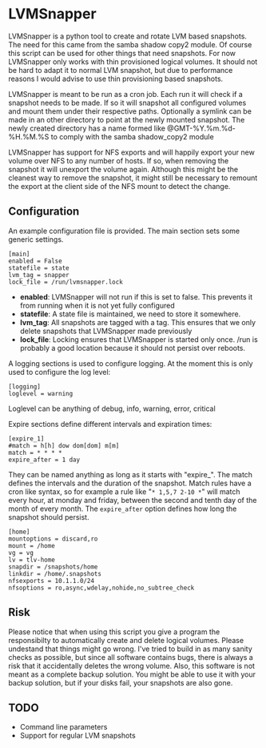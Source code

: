 LVMSnapper
==========

LVMSnapper is a python tool to create and rotate LVM based snapshots. The need
for this came from the samba shadow copy2 module. Of course this script can be
used for other things that need snapshots. For now LVMSnapper only works with
thin provisioned logical volumes. It should not be hard to adapt it to normal
LVM snapshot, but due to performance reasons I would advise to use thin 
provisioning based snapshots.

LVMSnapper is meant to be run as a cron job. Each run it will check if a
snapshot needs to be made. If so it will snapshot all configured volumes and
mount them under their respective paths. Optionally a symlink can be made
in an other directory to point at the newly mounted snapshot. The newly created
directory has a name formed like @GMT-%Y.%m.%d-%H.%M.%S to comply with the samba
shadow\_copy2 module

LVMSnapper has support for NFS exports and will happily export your new volume
over NFS to any number of hosts. If so, when removing the snapshot it will
unexport the volume again. Although this might be the cleanest way to remove
the snapshot, it might still be necessary to remount the export at the client
side of the NFS mount to detect the change.

Configuration
-------------
An example configuration file is provided. The main section sets some generic
settings.  
```
[main]
enabled = False
statefile = state
lvm_tag = snapper
lock_file = /run/lvmsnapper.lock
```
* **enabled**: LVMSnapper will not run if this is set to false. This prevents
    it from running when it is not yet fully configured
* **statefile**: A state file is maintained, we need to store it somewhere.
* **lvm_tag**: All snapshots are tagged with a tag. This ensures that we only
    delete snapshots that LVMSnapper made previously
* **lock_file**: Locking ensures that LVMSnapper is started only once. /run
    is probably a good location because it should not persist over reboots.

A logging sections is used to configure logging. At the moment this is only
used to configure the log level:
```
[logging]
loglevel = warning
```
Loglevel can be anything of debug, info, warning, error, critical


Expire sections define different intervals and expiration times:
```
[expire_1]
#match = h[h] dow dom[dom] m[m]
match = * * * *
expire_after = 1 day
```
They can be named anything as long as it starts with "expire_". The match
defines the intervals and the duration of the snapshot. Match rules have a
cron like syntax, so for example a rule like "`* 1,5,7 2-10 *`" will match
every hour, at monday and friday, between the second and tenth day of the
month of every month. The `expire_after` option defines how long the snapshot
should persist.

```
[home]
mountoptions = discard,ro
mount = /home
vg = vg
lv = tlv-home
snapdir = /snapshots/home
linkdir = /home/.snapshots
nfsexports = 10.1.1.0/24
nfsoptions = ro,async,wdelay,nohide,no_subtree_check
```

Risk
----
Please notice that when using this script you give a program the responsibilty
to automatically create and delete logical volumes. Please undestand that
things might go wrong. I've tried to build in as many sanity checks as
possible, but since all software contains bugs, there is always a risk that
it accidentally deletes the wrong volume.
Also, this software is not meant as a complete backup solution. You might be
able to use it with your backup solution, but if your disks fail, your
snapshots are also gone.

TODO
----
* Command line parameters
* Support for regular LVM snapshots
